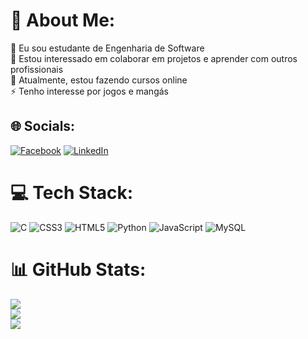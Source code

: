 # 💫 About Me:
🔭 Eu sou estudante de Engenharia de Software<br>👯 Estou interessado em colaborar em projetos e aprender com outros profissionais<br>🌱 Atualmente, estou fazendo cursos online <br>⚡ Tenho interesse por jogos e mangás


## 🌐 Socials:
[![Facebook](https://img.shields.io/badge/Facebook-%231877F2.svg?logo=Facebook&logoColor=white)](https://facebook.com/https://www.facebook.com/felipefebl) [![LinkedIn](https://img.shields.io/badge/LinkedIn-%230077B5.svg?logo=linkedin&logoColor=white)](https://linkedin.com/in/https://www.linkedin.com/in/felipebarbosadelima/) 

# 💻 Tech Stack:
![C](https://img.shields.io/badge/c-%2300599C.svg?style=for-the-badge&logo=c&logoColor=white) ![CSS3](https://img.shields.io/badge/css3-%231572B6.svg?style=for-the-badge&logo=css3&logoColor=white) ![HTML5](https://img.shields.io/badge/html5-%23E34F26.svg?style=for-the-badge&logo=html5&logoColor=white) ![Python](https://img.shields.io/badge/python-3670A0?style=for-the-badge&logo=python&logoColor=ffdd54) ![JavaScript](https://img.shields.io/badge/javascript-%23323330.svg?style=for-the-badge&logo=javascript&logoColor=%23F7DF1E) ![MySQL](https://img.shields.io/badge/mysql-%2300f.svg?style=for-the-badge&logo=mysql&logoColor=white)
# 📊 GitHub Stats:
![](https://github-readme-stats.vercel.app/api?username=fe-lip-barbosa&theme=react&hide_border=false&include_all_commits=false&count_private=false)<br/>
![](https://github-readme-streak-stats.herokuapp.com/?user=fe-lip-barbosa&theme=react&hide_border=false)<br/>
![](https://github-readme-stats.vercel.app/api/top-langs/?username=fe-lip-barbosa&theme=react&hide_border=false&include_all_commits=false&count_private=false&layout=compact)

<!-- Proudly created with GPRM ( https://gprm.itsvg.in ) -->